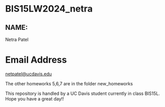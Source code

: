 # BIS15LW2024_netra
## NAME:
Netra Patel
# Email Address
netpatel@ucdavis.edu

The other homeworks 5,6,7 are in the folder new_homeworks

This repository is handled by a UC Davis student currently in class BIS15L. 
Hope you have a great day!!

